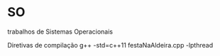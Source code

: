 # SO
trabalhos de Sistemas Operacionais

Diretivas de compilação 
  g++ -std=c++11 festaNaAldeira.cpp -lpthread
